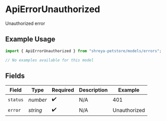 # ApiErrorUnauthorized

Unauthorized error

## Example Usage

```typescript
import { ApiErrorUnauthorized } from "shreya-petstore/models/errors";

// No examples available for this model
```

## Fields

| Field              | Type               | Required           | Description        | Example            |
| ------------------ | ------------------ | ------------------ | ------------------ | ------------------ |
| `status`           | *number*           | :heavy_check_mark: | N/A                | 401                |
| `error`            | *string*           | :heavy_check_mark: | N/A                | Unauthorized       |